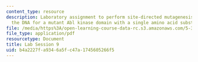 ```yaml
---
content_type: resource
description: Laboratory assignment to perform site-directed mutagenesis to construct
  the DNA for a mutant Abl kinase domain with a single amino acid substitution.
file: /media/https%3A/open-learning-course-data-rc.s3.amazonaws.com/5-36-biochemistry-laboratory-spring-2009/b4a2227fa9346a5fc47a1745605266f5_ses9.pdf
file_type: application/pdf
resourcetype: Document
title: Lab Session 9
uid: b4a2227f-a934-6a5f-c47a-1745605266f5
---
```

